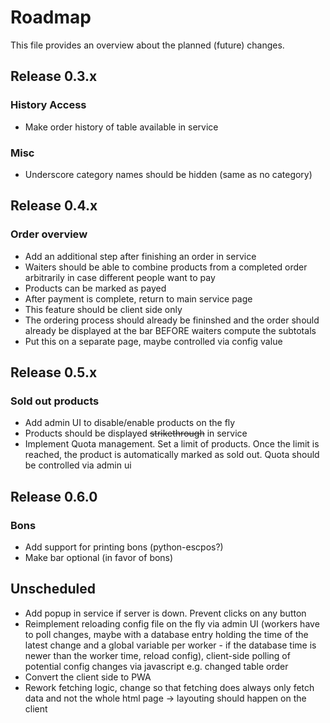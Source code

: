 # Roadmap

This file provides an overview about the planned (future) changes.

## Release 0.3.x

### History Access

- Make order history of table available in service

### Misc

- Underscore category names should be hidden (same as no category)

## Release 0.4.x

### Order overview

- Add an additional step after finishing an order in service
- Waiters should be able to combine products from a completed order arbitrarily in case different people want to pay
- Products can be marked as payed
- After payment is complete, return to main service page
- This feature should be client side only
- The ordering process should already be fininshed and the order should already be displayed at the bar BEFORE waiters compute the subtotals
- Put this on a separate page, maybe controlled via config value

## Release 0.5.x

### Sold out products

- Add admin UI to disable/enable products on the fly
- Products should be displayed ~~strikethrough~~ in service
- Implement Quota management. Set a limit of products. Once the limit is reached, the product is automatically marked as sold out. Quota should be controlled via admin ui

## Release 0.6.0

### Bons

- Add support for printing bons (python-escpos?)
- Make bar optional (in favor of bons)

## Unscheduled

- Add popup in service if server is down. Prevent clicks on any button
- Reimplement reloading config file on the fly via admin UI (workers have to poll changes, maybe with a database entry holding the time of the latest change and a global variable per worker - if the database time is newer than the worker time, reload config), client-side polling of potential config changes via javascript e.g. changed table order
- Convert the client side to PWA
- Rework fetching logic, change so that fetching does always only fetch data and not the whole html page -> layouting should happen on the client
